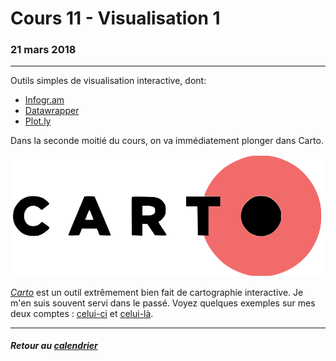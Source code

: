 # Cours 11 - Visualisation 1

### 21 mars 2018

-----

Outils simples de visualisation interactive, dont:

- [Infogr.am](https://infogr.am)
- [Datawrapper](https://www.datawrapper.de/)
- [Plot.ly](https://plot.ly/)

Dans la seconde moitié du cours, on va immédiatement plonger dans Carto.

![](/assets/Carto_Logo.png)

[*Carto*](https://carto.com/) est un outil extrêmement bien fait de cartographie interactive. Je m'en suis souvent servi dans le passé. Voyez quelques exemples sur mes deux comptes&nbsp;: [celui-ci](https://jhroy.carto.com) et [celui-là](https://jeanhuguesroy.carto.com).

-----

##### Retour au [calendrier](/calendrier.md)
